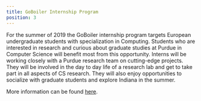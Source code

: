 ```yaml
---
title: GoBoiler Internship Program
position: 3
---
```


For the summer of 2019 the GoBoiler internship program targets
European undergraduate students with specialization in
Computing. Students who are interested in research and curious about
graduate studies at Purdue in Computer Science will benefit most from
this opportunity. Interns will be working closely with a Purdue
research team on cutting-edge projects. They will be involved in the
day to day life of a research lab and get to take part in all aspects
of CS research. They will also enjoy opportunities to socialize with
graduate students and explore Indiana in the summer.

More information can be found
[here](https://www.cs.purdue.edu/graduate/internship.html).
